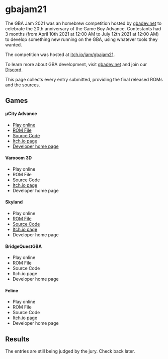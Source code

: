 # gbajam21

The GBA Jam 2021 was an homebrew competition hosted by [gbadev.net](https://gbadev.net) to celebrate the 20th anniversary of the Game Boy Advance. Contestants had 3 months (from April 10th 2021 at 12:00 AM to July 12th 2021 at 12:00 AM) to develop something new running on the GBA, using whatever tools they wanted.

The competition was hosted at [itch.io/jam/gbajam21](https://itch.io/jam/gbajam21).

To learn more about GBA development, visit [gbadev.net](https://gbadev.net) and join our [Discord](https://discord.io/gbadev).

This page collects every entry submitted, providing the final released ROMs and the sources.

## Games

#### µCity Advance

- [Play online](https://gbhh.avivace.com/game/ucity-advance)
- [ROM File](./entries/ucity-advance/ucity-advance-v1.0.1.gba)
- [Source Code](https://github.com/gbajam21/ucity-advance)
- [Itch.io page](https://skylyrac.itch.io/ucity-advance)
- [Developer home page](http://www.skylyrac.net/)

#### Varooom 3D

- Play online
- ROM File
- Source Code
- [Itch.io page](https://gvaliente.itch.io/varooom-3d)
- Developer home page

#### Skyland

- Play online
- [ROM File](entries/skyland/Skyland.gba)
- [Source Code](https://github.com/gbajam21/skyland)
- [Itch.io page](https://evanbowman.itch.io/skyland)
- Developer home page

#### BridgeQuestGBA

- Play online
- ROM File
- Source Code
- Itch.io page
- Developer home page

#### Feline

- Play online
- ROM File
- Source Code
- Itch.io page
- Developer home page

####

## Results

The entries are still being judged by the jury. Check back later.

